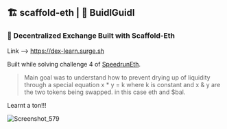 

## 🏗 scaffold-eth | 🏰 BuidlGuidl
### 🚩 Decentralized Exchange Built with Scaffold-Eth

Link --> https://dex-learn.surge.sh

Built while solving challenge 4 of [SpeedrunEth](https://speedrunethereum.com/). 

> Main goal was to understand how to prevent drying up of liquidity through a special equation x * y = k where k is constant and x & y are the two tokens being swapped. in this case eth and $bal.

Learnt a ton!!!

![Screenshot_579](https://user-images.githubusercontent.com/122118470/212769081-1285d1a6-6ac7-44d0-9db3-9784497bca3b.png)